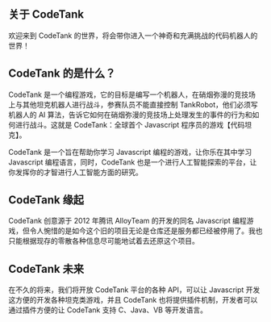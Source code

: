 ## 关于 CodeTank
欢迎来到 CodeTank 的世界，将会带你进入一个神奇和充满挑战的代码机器人的世界！

## CodeTank 的是什么？
CodeTank 是一个编程游戏，它的目标是编写一个机器人，在硝烟弥漫的竞技场上与其他坦克机器人进行战斗，参赛队员不能直接控制 TankRobot，他们必须写机器人的 AI 算法，告诉它如何在硝烟弥漫的竞技场上处理发生的事件的行为和如何进行战斗。这就是 CodeTank：全球首个 Javascript 程序员的游戏【代码坦克】。

CodeTank 是一个旨在帮助你学习 Javascript 编程的游戏，让你乐在其中学习 Javascript 编程语言，同时，CodeTank 也是一个进行人工智能探索的平台，让你发挥你的才智进行人工智能方面的研究。

## CodeTank 缘起
CodeTank 创意源于 2012 年腾讯 AlloyTeam 的开发的同名 Javascript 编程游戏，但令人惋惜的是如今这个旧的项目无论是仓库还是服务都已经被停用了。我也只能根据现存的零散各种信息尽可能地试着去还原这个项目。

## CodeTank 未来
在不久的将来，我们将开放 CodeTank 平台的各种 API，可以让 Javascript 开发这方便的开发各种坦克类游戏，并且 CodeTank 也将提供插件机制，开发者可以通过插件方便的让 CodeTank 支持 C、Java、VB 等开发语言。
